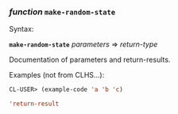### <em>function</em> <strong>`make-random-state`</strong>

Syntax:

<strong>`make-random-state`</strong> <em>parameters</em> => <em>return-type</em>

Documentation of parameters and return-results.

Examples (not from CLHS...):

```lisp
CL-USER> (example-code 'a 'b 'c)

'return-result
```

